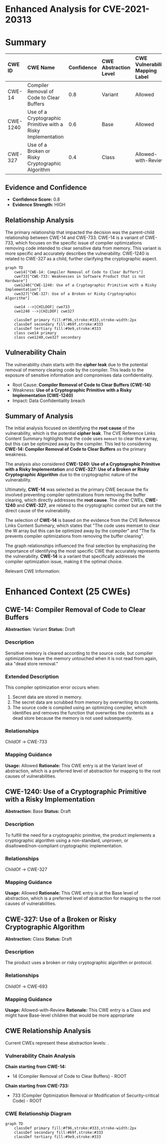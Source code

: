 # Enhanced Analysis for CVE-2021-20313

# Summary

| CWE ID   | CWE Name                                                   | Confidence | CWE Abstraction Level | CWE Vulnerability Mapping Label | CWE-Vulnerability Mapping Notes |
| :-------- | :--------------------------------------------------------- | :--------- | :-------------------- | :------------------------------ | :------------------------------ |
| CWE-14  | Compiler Removal of Code to Clear Buffers | 0.8        | Variant               | Allowed                       |                                 Primary CWE               |
| CWE-1240 | Use of a Cryptographic Primitive with a Risky Implementation | 0.6        | Base                  | Allowed                       |                                 Secondary CWE           |
| CWE-327 | Use of a Broken or Risky Cryptographic Algorithm | 0.4        | Class            | Allowed-with-Review                       |                                 Secondary CWE                 |

## Evidence and Confidence

*   **Confidence Score:** 0.8
*   **Evidence Strength:** HIGH

## Relationship Analysis

The primary relationship that impacted the decision was the parent-child relationship between CWE-14 and CWE-733. CWE-14 is a variant of CWE-733, which focuses on the specific issue of compiler optimizations removing code intended to clear sensitive data from memory. This variant is more specific and accurately describes the vulnerability. CWE-1240 is related to CWE-327 as a child, further clarifying the cryptographic aspect.

```mermaid
graph TD
    cwe14["CWE-14: Compiler Removal of Code to Clear Buffers"]
    cwe733["CWE-733: Weaknesses in Software Product that is not Hardware"]
    cwe1240["CWE-1240: Use of a Cryptographic Primitive with a Risky Implementation"]
    cwe327["CWE-327: Use of a Broken or Risky Cryptographic Algorithm"]

    cwe14 -->|CHILDOF| cwe733
    cwe1240 -->|CHILDOF| cwe327

    classDef primary fill:#f96,stroke:#333,stroke-width:2px
    classDef secondary fill:#69f,stroke:#333
    classDef tertiary fill:#9e9,stroke:#333
    class cwe14 primary
    class cwe1240,cwe327 secondary
```

## Vulnerability Chain

The vulnerability chain starts with the **cipher leak** due to the potential removal of memory clearing code by the compiler. This leads to the exposure of sensitive information and compromises data confidentiality.

*   Root Cause: **Compiler Removal of Code to Clear Buffers (CWE-14)**
*   Weakness: **Use of a Cryptographic Primitive with a Risky Implementation (CWE-1240)**
*   Impact: Data Confidentiality breach

## Summary of Analysis

The initial analysis focused on identifying the **root cause** of the vulnerability, which is the potential **cipher leak**. The CVE Reference Links Content Summary highlights that the code uses `memset` to clear the `W` array, but this can be optimized away by the compiler. This led to considering **CWE-14: Compiler Removal of Code to Clear Buffers** as the primary weakness.

The analysis also considered **CWE-1240: Use of a Cryptographic Primitive with a Risky Implementation** and **CWE-327: Use of a Broken or Risky Cryptographic Algorithm** due to the cryptographic nature of the vulnerability.

Ultimately, **CWE-14** was selected as the primary CWE because the fix involved preventing compiler optimizations from removing the buffer clearing, which directly addresses the **root cause**. The other CWEs, **CWE-1240** and **CWE-327**, are related to the cryptographic context but are not the direct cause of the vulnerability.

The selection of **CWE-14** is based on the evidence from the CVE Reference Links Content Summary, which states that "The code uses memset to clear the W array but this can be optimized away by the compiler" and "The fix prevents compiler optimizations from removing the buffer clearing".

The graph relationships influenced the final selection by emphasizing the importance of identifying the most specific CWE that accurately represents the vulnerability. **CWE-14** is a variant that specifically addresses the compiler optimization issue, making it the optimal choice.

Relevant CWE Information:

# Enhanced Context (25 CWEs)

## CWE-14: Compiler Removal of Code to Clear Buffers
**Abstraction:** Variant
**Status:** Draft

### Description
Sensitive memory is cleared according to the source code, but compiler optimizations leave the memory untouched when it is not read from again, aka "dead store removal."

### Extended Description
This compiler optimization error occurs when:
1. Secret data are stored in memory.
2. The secret data are scrubbed from memory by overwriting its contents.
3. The source code is compiled using an optimizing compiler, which identifies and removes the function that overwrites the contents as a dead store because the memory is not used subsequently.

### Relationships
ChildOf -> CWE-733

### Mapping Guidance
**Usage:** Allowed
**Rationale:** This CWE entry is at the Variant level of abstraction, which is a preferred level of abstraction for mapping to the root causes of vulnerabilities.

## CWE-1240: Use of a Cryptographic Primitive with a Risky Implementation
**Abstraction:** Base
**Status:** Draft

### Description
To fulfill the need for a cryptographic primitive, the product implements a cryptographic algorithm using a non-standard, unproven, or disallowed/non-compliant cryptographic implementation.

### Relationships
ChildOf -> CWE-327

### Mapping Guidance
**Usage:** Allowed
**Rationale:** This CWE entry is at the Base level of abstraction, which is a preferred level of abstraction for mapping to the root causes of vulnerabilities.

## CWE-327: Use of a Broken or Risky Cryptographic Algorithm
**Abstraction:** Class
**Status:** Draft

### Description
The product uses a broken or risky cryptographic algorithm or protocol.

### Relationships
ChildOf -> CWE-693

### Mapping Guidance
**Usage:** Allowed-with-Review
**Rationale:** This CWE entry is a Class and might have Base-level children that would be more appropriate


## CWE Relationship Analysis

Current CWEs represent these abstraction levels: .


### Vulnerability Chain Analysis

**Chain starting from CWE-14:**
- 14 (Compiler Removal of Code to Clear Buffers) - ROOT


**Chain starting from CWE-733:**
- 733 (Compiler Optimization Removal or Modification of Security-critical Code) - ROOT



### CWE Relationship Diagram

```mermaid
graph TD
    classDef primary fill:#f96,stroke:#333,stroke-width:2px
    classDef secondary fill:#69f,stroke:#333
    classDef tertiary fill:#9e9,stroke:#333
```
